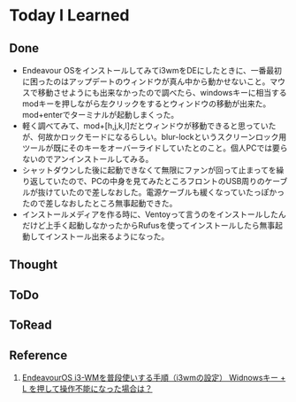 # Today I Learned

## Done
- Endeavour OSをインストールしてみてi3wmをDEにしたときに、一番最初に困ったのはアップデートのウィンドウが真ん中から動かせないこと。マウスで移動させようにも出来なかったので調べたら、windowsキーに相当するmodキーを押しながら左クリックをするとウィンドウの移動が出来た。mod+enterでターミナルが起動しまくった。
- 軽く調べてみて、mod+[h,j,k,l]だとウィンドウが移動できると思っていたが、何故かロックモードになるらしい。blur-lockというスクリーンロック用ツールが既にそのキーをオーバーライドしていたとのこと。個人PCでは要らないのでアンインストールしてみる。
- シャットダウンした後に起動できなくて無限にファンが回って止まってを繰り返していたので、PCの中身を見てみたところフロントのUSB周りのケーブルが抜けていたので差しなおした。電源ケーブルも緩くなっていたっぽかったので差しなおしたところ無事起動できた。
- インストールメディアを作る時に、Ventoyって言うのをインストールしたんだけど上手く起動しなかったからRufusを使ってインストールしたら無事起動してインストール出来るようになった。

## Thought

## ToDo

## ToRead

## Reference
1. [EndeavourOS i3-WMを普段使いする手順（i3wmの設定） Widnowsキー + L を押して操作不能になった場合は？](https://zenn.dev/kako_jun/articles/b2b7eeb2d4139d#widnows%E3%82%AD%E3%83%BC-%2B-l-%E3%82%92%E6%8A%BC%E3%81%97%E3%81%A6%E6%93%8D%E4%BD%9C%E4%B8%8D%E8%83%BD%E3%81%AB%E3%81%AA%E3%81%A3%E3%81%9F%E5%A0%B4%E5%90%88%E3%81%AF%EF%BC%9F)